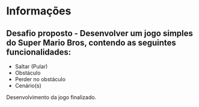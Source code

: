 # Informações

## Desafio proposto - Desenvolver um jogo simples do Super Mario Bros, contendo as seguintes funcionalidades:
* Saltar (Pular)
* Obstáculo
* Perder no obstáculo
* Cenário(s)

Desenvolvimento da jogo finalizado.

